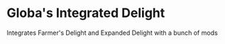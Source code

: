 # Globa's Integrated Delight

Integrates Farmer's Delight and Expanded Delight with a bunch of mods
